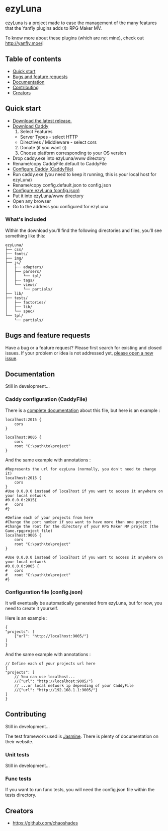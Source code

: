 ﻿# ezyLuna

ezyLuna is a project made to ease the management of the many features that the Yanfly plugins adds to RPG Maker MV.

To know more about these plugins (which are not mine), check out <http://yanfly.moe/>!



## Table of contents

- [Quick start](#quick-start)
- [Bugs and feature requests](#bugs-and-feature-requests)
- [Documentation](#documentation)
- [Contributing](#contributing)
- [Creators](#creators)



## Quick start

- [Download the latest release.](https://github.com/chaoshades/ezyLuna/archive/DEV.zip)
- [Download Caddy](https://caddyserver.com/download)
  1. Select Features
    * Server Types - select HTTP
    * Directives / Middleware - select cors
  2. Donate (if you want :))
  3. Choose platform corresponding to your OS version
- Drop caddy.exe into ezyLuna/www directory
- Rename/copy CaddyFile.default to CaddyFile
- [Configure Caddy (CaddyFile)](#caddy-configuration-caddyfile)
- Run caddy.exe (you need to keep it running, this is your local host for ezyLuna)
- Rename/copy config.default.json to config.json
- [Configure ezyLuna (config.json)](#configuration-file-configjson)
- Put it into ezyLuna/www directory
- Open any browser
- Go to the address you configured for ezyLuna

### What's included

Within the download you'll find the following directories and files, you'll see something like this:

```
ezyLuna/
├── css/
├── fonts/
├── img/
├── js/
│   ├── adapters/
│   ├── parsers/
│   │   └── tpl/
│   ├── tags/ 
│   └── views/ 
│       └── partials/
├── lib/
├── tests/
│   ├── factories/
│   ├── lib/ 
│   └── spec/ 
└── tpl/
    └── partials/
```

## Bugs and feature requests

Have a bug or a feature request? Please first search for existing and closed issues. If your problem or idea is not addressed yet, [please open a new issue](https://github.com/chaoshades/ezyLuna/issues/new).



## Documentation

Still in development...

### Caddy configuration (CaddyFile)

There is a [complete documentation](https://caddyserver.com/docs/caddyfile) about this file, but here is an example :

```
localhost:2015 {
	cors
}

localhost:9005 {
	cors
	root "C:\path\to\project"
}
```
And the same example with annotations :
```
#Represents the url for ezyLuna (normally, you don't need to change it)
localhost:2015 {
	cors
}
#Use 0.0.0.0 instead of localhost if you want to access it anywhere on your local network
#0.0.0.0:2015{
#	cors
#}

#Define each of your projects from here
#Change the port number if you want to have more than one project
#Change the root for the directory of your RPG Maker MV project (the Game.rpgproject file)
localhost:9005 {
	cors
	root "C:\path\to\project"
}

#Use 0.0.0.0 instead of localhost if you want to access it anywhere on your local network
#0.0.0.0:9005 {
#	cors
#	root "C:\path\to\project"
#}

```

### Configuration file (config.json)

It will eventually be automatically generated from ezyLuna, but for now, you need to create it yourself.

Here is an example :

```
{
"projects": [
    {"url": "http://localhost:9005/"}
]
}
```
And the same example with annotations :
```
// Define each of your projects url here
{
"projects": [
    // You can use localhost...
    //{"url": "http://localhost:9005/"}
    // ...or local network ip depending of your CaddyFile
    //{"url": "http://192.168.1.1:9005/"}
]
}
```



## Contributing

Still in development...

The test framework used is [Jasmine](http://jasmine.github.io/index.html). There is plenty of documentation on their website.

### Unit tests

Still in development...

### Func tests

If you want to run func tests, you will need the config.json file within the tests directory.



## Creators

- <https://github.com/chaoshades>
